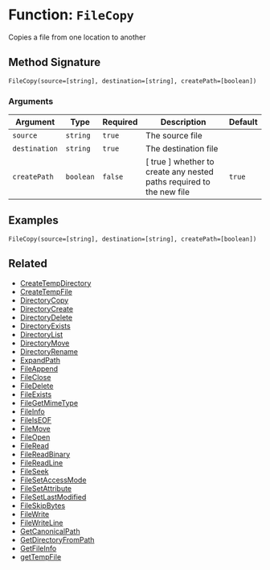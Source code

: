 [comment]: # (Note: This documentation is generated dynamically in the build process.  To modify the contents, change the javadoc on the _invoke method of the BIF class)

# Function: `FileCopy`

Copies a file from one location to another

## Method Signature
```
FileCopy(source=[string], destination=[string], createPath=[boolean])
```
### Arguments

| Argument | Type | Required | Description | Default |
|----------|------|----------|-------------|---------|
| `source` | `string` | `true` | The source file |  |
| `destination` | `string` | `true` | The destination file |  |
| `createPath` | `boolean` | `false` | [ true ] whether to create any nested paths required to the new file | `true` |

## Examples

```
FileCopy(source=[string], destination=[string], createPath=[boolean])
```

## Related
  * [CreateTempDirectory](boxlang-language/reference/built-in-functions/CreateTempDirectory.md)
  * [CreateTempFile](boxlang-language/reference/built-in-functions/CreateTempFile.md)
  * [DirectoryCopy](boxlang-language/reference/built-in-functions/DirectoryCopy.md)
  * [DirectoryCreate](boxlang-language/reference/built-in-functions/DirectoryCreate.md)
  * [DirectoryDelete](boxlang-language/reference/built-in-functions/DirectoryDelete.md)
  * [DirectoryExists](boxlang-language/reference/built-in-functions/DirectoryExists.md)
  * [DirectoryList](boxlang-language/reference/built-in-functions/DirectoryList.md)
  * [DirectoryMove](boxlang-language/reference/built-in-functions/DirectoryMove.md)
  * [DirectoryRename](boxlang-language/reference/built-in-functions/DirectoryRename.md)
  * [ExpandPath](boxlang-language/reference/built-in-functions/ExpandPath.md)
  * [FileAppend](boxlang-language/reference/built-in-functions/FileAppend.md)
  * [FileClose](boxlang-language/reference/built-in-functions/FileClose.md)
  * [FileDelete](boxlang-language/reference/built-in-functions/FileDelete.md)
  * [FileExists](boxlang-language/reference/built-in-functions/FileExists.md)
  * [FileGetMimeType](boxlang-language/reference/built-in-functions/FileGetMimeType.md)
  * [FileInfo](boxlang-language/reference/built-in-functions/FileInfo.md)
  * [FileIsEOF](boxlang-language/reference/built-in-functions/FileIsEOF.md)
  * [FileMove](boxlang-language/reference/built-in-functions/FileMove.md)
  * [FileOpen](boxlang-language/reference/built-in-functions/FileOpen.md)
  * [FileRead](boxlang-language/reference/built-in-functions/FileRead.md)
  * [FileReadBinary](boxlang-language/reference/built-in-functions/FileReadBinary.md)
  * [FileReadLine](boxlang-language/reference/built-in-functions/FileReadLine.md)
  * [FileSeek](boxlang-language/reference/built-in-functions/FileSeek.md)
  * [FileSetAccessMode](boxlang-language/reference/built-in-functions/FileSetAccessMode.md)
  * [FileSetAttribute](boxlang-language/reference/built-in-functions/FileSetAttribute.md)
  * [FileSetLastModified](boxlang-language/reference/built-in-functions/FileSetLastModified.md)
  * [FileSkipBytes](boxlang-language/reference/built-in-functions/FileSkipBytes.md)
  * [FileWrite](boxlang-language/reference/built-in-functions/FileWrite.md)
  * [FileWriteLine](boxlang-language/reference/built-in-functions/FileWriteLine.md)
  * [GetCanonicalPath](boxlang-language/reference/built-in-functions/GetCanonicalPath.md)
  * [GetDirectoryFromPath](boxlang-language/reference/built-in-functions/GetDirectoryFromPath.md)
  * [GetFileInfo](boxlang-language/reference/built-in-functions/GetFileInfo.md)
  * [getTempFile](boxlang-language/reference/built-in-functions/getTempFile.md)
